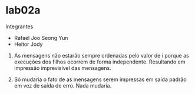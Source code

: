 # lab02a

Integrantes
- Rafael Joo Seong Yun
- Heitor Jody

1) As mensagens não estarão sempre ordenadas pelo valor de i porque as execuções dos filhos ocorrem de forma independente.
Resultando em impressão imprevisível das mensagens.

2) Só mudaria o fato de as mensagens serem impressas em saída padrão em vez de saída de erro. Nada mudaria.
